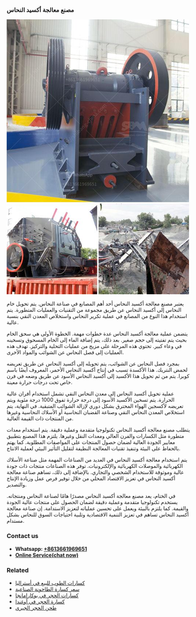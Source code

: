 <h3>مصنع معالجة أكسيد النحاس</h3><img src='1701853869.jpg' alt=''><p>يعتبر مصنع معالجة أكسيد النحاس أحد أهم المصانع في صناعة النحاس. يتم تحويل خام النحاس إلى أكسيد النحاس عن طريق مجموعة من التقنيات والعمليات المتطورة. يتم استخدام هذا النوع من المصانع في عملية تكرير النحاس واستخلاص المعدن النقي بنسبة عالية.</p><p>يتضمن عملية معالجة أكسيد النحاس عدة خطوات مهمة. الخطوة الأولى هي سحق الخام بحيث يتم تفتيته إلى حجم صغير. بعد ذلك، يتم إضافة الماء إلى الخام المسحوق وتسخينه في وعاء كبير. تحتوي هذه المرحلة على مزيج من عمليات التحلية والتركيز. تهدف هذه العمليات إلى فصل النحاس عن الشوائب والمواد الأخرى.</p><p>بمجرد فصل النحاس عن الشوائب، يتم تحويله إلى أكسيد النحاس عن طريق تعريضه لحمض النتريك. هذا الأكسدة تسبب في إنتاج أكسيد النحاس الأحمر، المعروف أيضًا باسم كوبرا. يتم من ثم تحويل هذا الأكسيد إلى أكسيد النحاس الأسود عن طريق وضعه في فرن خاص تحت درجات حرارة معينة.</p><p>عملية تحويل أكسيد النحاس إلى معدن النحاس النقي تشمل استخدام أفران عالية الحرارة. يتم تسخين الأكسيد الأسود إلى درجة حرارة تفوق 1000 درجة مئوية ويتم تعريضه لأكسجين الهواء المحترق بشكل دوري لإزالة الشوائب المتبقية. في النهاية، يتم استخلاص المعدن النحاس النقي وصناعة القضبان النحاسية أو الأسلاك النحاسية وغيرها من المنتجات ذات القيمة العالية.</p><p>يتطلب مصنع معالجة أكسيد النحاس تكنولوجيا متقدمة وعملية دقيقة. يتم استخدام معدات متطورة مثل الكسارات والفرن العالي ومعدات النقل وغيرها. يلتزم هذا المصنع بتطبيق معايير الجودة العالية لضمان حصول المنتجات على المواصفات المطلوبة. كما يهتم بالحفاظ على البيئة وتنفيذ تقنيات المعالجة النظيفة لتقليل التأثير البيئي لعملية الانتاج.</p><p>يتم استخدام معالجة أكسيد النحاس في العديد من الصناعات المهمة مثل صناعة الأسلاك الكهربائية والموصلات الكهربائية والإلكترونيات. توفر هذه الصناعات منتجات ذات جودة عالية وموثوقة للاستخدام الشخصي والتجاري. بالإضافة إلى ذلك، تساهم صناعة معالجة أكسيد النحاس في تعزيز الاقتصاد المحلي من خلال توفير فرص عمل وزيادة الإنتاج والتصدير.</p><p>في الختام، يعد مصنع معالجة أكسيد النحاس مصدرًا هامًا لصناعة النحاس ومنتجاته. يستخدم تكنولوجيا متقدمة وعملية دقيقة لضمان الحصول على منتجات عالية الجودة والقيمة. كما يلتزم بالبيئة ويعمل على تحسين عملياته لتعزيز الاستدامة. إن صناعة معالجة أكسيد النحاس تساهم في تعزيز التنمية الاقتصادية وتلبية احتياجات السوق للنحاس بشكل مستدام.</p><h3>Contact us</h3><ul><li><strong>Whatsapp:&nbsp;<a href="https://wa.me/8613661969651">+8613661969651</a></strong></li><li><a href="https://swt.shibang-china.com/?git&amp;zhl&amp;مصنع معالجة أكسيد النحاس"><strong>Online Service(chat now)</strong></a></li></ul><h3>Related</h3><ul><li><a href='كسارات الطوب للبيع في أستراليا.md'>كسارات الطوب للبيع في أستراليا</a></li><li><a href='سعر كسارة الطاحونة الصناعية.md'>سعر كسارة الطاحونة الصناعية</a></li><li><a href='كسارات الحجر في بوكارامانجا.md'>كسارات الحجر في بوكارامانجا</a></li><li><a href='كسارة الحجر في أوغندا.md'>كسارة الحجر في أوغندا</a></li><li><a href='طحن الحجر الجيري.md'>طحن الحجر الجيري</a></li></ul>